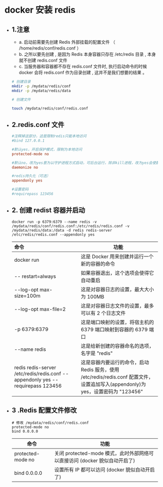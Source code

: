 # docker 安装 redis

- ## 1.注意

  - a. 启动前需要先创建 Redis 外部挂载的配置文件 （ /home/redis/conf/redis.conf ）
  - b. 之所以要先创建 , 是因为 Redis 本身容器只存在 /etc/redis 目录 , 本身就不创建 redis.conf 文件
  - c. 当服务器和容器都不存在 redis.conf 文件时, 执行启动命令的时候 docker 会将 redis.conf 作为目录创建 , 这并不是我们想要的结果 。

  ```sh
  # 创建目录
  mkdir -p /mydata/redis/conf
  mkdir -p /mydata/redis/data

  # 创建文件

  touch /mydata/redis/conf/redis.conf
  ```

- ## 2.redis.conf 文件

  ```conf
  #注释掉这部分，这是限制redis只能本地访问
  #bind 127.0.0.1

  #默认yes，开启保护模式，限制为本地访问
  protected-mode no

  #默认no，改为yes意为以守护进程方式启动，可后台运行，除非kill进程，改为yes会使配置文件方#式启动redis失败
  daemonize no

  #redis持久化（可选）
  appendonly yes

  #设置密码
  #requirepass 123456
  ```

- ## 2. 创建 redist 容器并启动

  ```
  docker run -p 6379:6379 --name redis -v /mydata/redis/conf/redis.conf:/etc/redis/redis.conf -v /mydata/redis/data:/data -d redis redis-server /etc/redis/redis.conf --appendonly yes
  ```

  | 命令                                                                           | <center>功能 </center>                                                                                                            |
  | :----------------------------------------------------------------------------- | :-------------------------------------------------------------------------------------------------------------------------------- |
  | docker run                                                                     | 这是 Docker 用来创建并运行一个新的容器的命令                                                                                      |
  | -- restart=always                                                              | 如果容器退出，这个选项会使得它自动重启                                                                                            |
  | --log-opt max-size=100m                                                        | 这是对容器日志的设置，最大大小为 100MB                                                                                            |
  | --log-opt max-file=2                                                           | 这是对容器日志文件的设置，最多可以有 2 个日志文件                                                                                 |
  | -p 6379:6379                                                                   | 这是端口映射的设置，将宿主机的 6379 端口映射到容器的 6379 端口                                                                    |
  | --name redis                                                                   | 这是给新创建的容器命名的选项，名字是 "redis"                                                                                      |
  | redis redis-server /etc/redis/redis.conf --appendonly yes --requirepass 123456 | 这是容器内要运行的命令，启动 Redis 服务，使用 /etc/redis/redis.conf 配置文件，设置追加写入(appendonly)为 yes，设置密码为 "123456" |

- ## 3 .Redis 配置文件修改

  ```
  # 修改 /mydata/redis/conf/redis.conf
  protected-mode no
  bind 0.0.0.0
  ```

  | 命令              | <center>功能</center>                                                      |
  | ----------------- | -------------------------------------------------------------------------- |
  | protected-mode no | 关闭 protected-mode 模式，此时外部网络可以直接访问 (docker 貌似自动开启了) |
  | bind 0.0.0.0      | 设置所有 IP 都可以访问 (docker 貌似自动开启了)                             |
